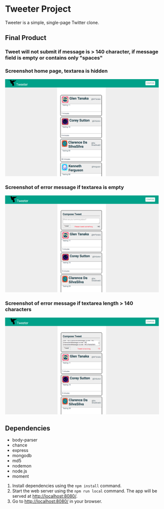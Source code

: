 # Tweeter Project

Tweeter is a simple, single-page Twitter clone.

## Final Product

### Tweet will not submit if message is > 140 character, if message field is empty or contains only "spaces"

### Screenshot home page, textarea is hidden
!["Screenshot of submit form toggle feature"](https://github.com/ktoroshchin/tweeter_app_02/blob/master/docs/Compose%20field%20hidden.png)
### Screenshot of error message if textarea is empty
!["Screenshot of error message if textarea is empty"](https://github.com/ktoroshchin/tweeter_app_02/blob/master/docs/error%20textarea%20empty.png)
### Screenshot of error message if textarea length > 140 characters
!["Screenshot of error message if textarea length > 140 characters"](https://github.com/ktoroshchin/tweeter_app_02/blob/master/docs/tweet%20is%20too%20long.png)
## Dependencies

- body-parser
- chance
- express
- mongodb
- md5
- nodemon
- node.js
- moment


1. Install dependencies using the `npm install` command.
2. Start the web server using the `npm run local` command. The app will be served at <http://localhost:8080/>.
3. Go to <http://localhost:8080/> in your browser.

